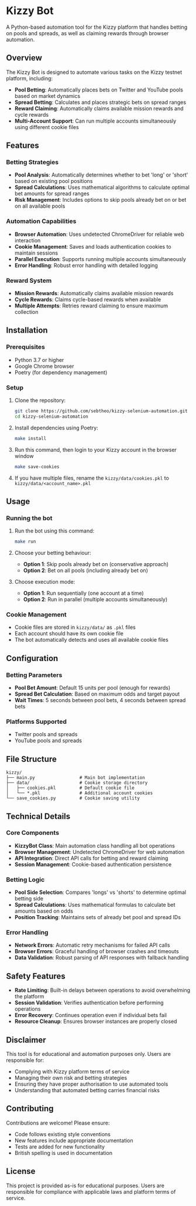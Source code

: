 # Kizzy Bot

A Python-based automation tool for the Kizzy platform that handles betting on pools and spreads, as well as claiming rewards through browser automation.

## Overview

The Kizzy Bot is designed to automate various tasks on the Kizzy testnet platform, including:

- **Pool Betting**: Automatically places bets on Twitter and YouTube pools based on market dynamics
- **Spread Betting**: Calculates and places strategic bets on spread ranges
- **Reward Claiming**: Automatically claims available mission rewards and cycle rewards
- **Multi-Account Support**: Can run multiple accounts simultaneously using different cookie files

## Features

### Betting Strategies

- **Pool Analysis**: Automatically determines whether to bet 'long' or 'short' based on existing pool positions
- **Spread Calculations**: Uses mathematical algorithms to calculate optimal bet amounts for spread ranges
- **Risk Management**: Includes options to skip pools already bet on or bet on all available pools

### Automation Capabilities

- **Browser Automation**: Uses undetected ChromeDriver for reliable web interaction
- **Cookie Management**: Saves and loads authentication cookies to maintain sessions
- **Parallel Execution**: Supports running multiple accounts simultaneously
- **Error Handling**: Robust error handling with detailed logging

### Reward System

- **Mission Rewards**: Automatically claims available mission rewards
- **Cycle Rewards**: Claims cycle-based rewards when available
- **Multiple Attempts**: Retries reward claiming to ensure maximum collection

## Installation

### Prerequisites

- Python 3.7 or higher
- Google Chrome browser
- Poetry (for dependency management)

### Setup

1. Clone the repository:

   ```bash
   git clone https://github.com/sebtheo/kizzy-selenium-automation.git
   cd kizzy-selenium-automation
   ```

2. Install dependencies using Poetry:

   ```bash
   make install
   ```

3. Run this command, then login to your Kizzy account in the browser window

   ```bash
   make save-cookies
   ```

4. If you have multiple files, rename the `kizzy/data/cookies.pkl` to `kizzy/data/<account_name>.pkl`

## Usage

### Running the bot

1. Run the bot using this command:

   ```bash
   make run
   ```

2. Choose your betting behaviour:

   - **Option 1**: Skip pools already bet on (conservative approach)
   - **Option 2**: Bet on all pools (including already bet on)

3. Choose execution mode:
   - **Option 1**: Run sequentially (one account at a time)
   - **Option 2**: Run in parallel (multiple accounts simultaneously)

### Cookie Management

- Cookie files are stored in `kizzy/data/` as `.pkl` files
- Each account should have its own cookie file
- The bot automatically detects and uses all available cookie files

## Configuration

### Betting Parameters

- **Pool Bet Amount**: Default 15 units per pool (enough for rewards)
- **Spread Bet Calculation**: Based on maximum odds and target payout
- **Wait Times**: 5 seconds between pool bets, 4 seconds between spread bets

### Platforms Supported

- Twitter pools and spreads
- YouTube pools and spreads

## File Structure

```
kizzy/
├── main.py                 # Main bot implementation
├── data/                   # Cookie storage directory
│   ├── cookies.pkl         # Default cookie file
│   └── *.pkl               # Additional account cookies
└── save_cookies.py         # Cookie saving utility
```

## Technical Details

### Core Components

- **KizzyBot Class**: Main automation class handling all bot operations
- **Browser Management**: Undetected ChromeDriver for web automation
- **API Integration**: Direct API calls for betting and reward claiming
- **Session Management**: Cookie-based authentication persistence

### Betting Logic

- **Pool Side Selection**: Compares 'longs' vs 'shorts' to determine optimal betting side
- **Spread Calculations**: Uses mathematical formulas to calculate bet amounts based on odds
- **Position Tracking**: Maintains sets of already bet pool and spread IDs

### Error Handling

- **Network Errors**: Automatic retry mechanisms for failed API calls
- **Browser Errors**: Graceful handling of browser crashes and timeouts
- **Data Validation**: Robust parsing of API responses with fallback handling

## Safety Features

- **Rate Limiting**: Built-in delays between operations to avoid overwhelming the platform
- **Session Validation**: Verifies authentication before performing operations
- **Error Recovery**: Continues operation even if individual bets fail
- **Resource Cleanup**: Ensures browser instances are properly closed

## Disclaimer

This tool is for educational and automation purposes only. Users are responsible for:

- Complying with Kizzy platform terms of service
- Managing their own risk and betting strategies
- Ensuring they have proper authorisation to use automated tools
- Understanding that automated betting carries financial risks

## Contributing

Contributions are welcome! Please ensure:

- Code follows existing style conventions
- New features include appropriate documentation
- Tests are added for new functionality
- British spelling is used in documentation

## License

This project is provided as-is for educational purposes. Users are responsible for compliance with applicable laws and platform terms of service.
